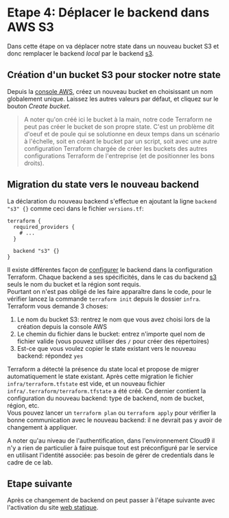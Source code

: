 # Etape 4: Déplacer le backend dans AWS S3

Dans cette étape on va déplacer notre state dans un nouveau bucket S3 et donc remplacer le backend _local_ par le backend [s3](https://developer.hashicorp.com/terraform/language/settings/backends/s3).  

## Création d'un bucket S3 pour stocker notre state

Depuis la [console AWS](https://s3.console.aws.amazon.com/s3/bucket/create?region=ca-central-1), créez un nouveau bucket en choisissant un nom globalement unique. Laissez les autres valeurs par défaut, et cliquez sur le bouton _Create bucket_.  

> A noter qu'on créé ici le bucket à la main, notre code Terraform ne peut pas créer le bucket de son propre state. C'est un problème dit d'oeuf et de poule qui se solutionne en deux temps dans un scénario à l'échelle, soit en créant le bucket par un script, soit avec une autre configuration Terraform chargée de créer les buckets des autres configurations Terraform de l'entreprise (et de positionner les bons droits).

## Migration du state vers le nouveau backend

La déclaration du nouveau backend s'effectue en ajoutant la ligne `backend "s3" {}` comme ceci dans le fichier `versions.tf`:
```hcl
terraform {
  required_providers {
    # ...
  }

  backend "s3" {}
}
```
Il existe différentes façon de [configurer](https://developer.hashicorp.com/terraform/language/settings/backends/configuration) le backend dans la configuration Terraform. Chaque backend a ses spécificités, dans le cas du backend [s3](https://developer.hashicorp.com/terraform/language/settings/backends/s3#configuration) seuls le nom du bucket et la région sont requis.  
Pourtant on n'est pas obligé de les faire apparaître dans le code, pour le vérifier lancez la commande `terraform init` depuis le dossier `infra`. Terraform vous demande 3 choses:
1. Le nom du bucket S3: rentrez le nom que vous avez choisi lors de la création depuis la console AWS
2. Le chemin du fichier dans le bucket: entrez n'importe quel nom de fichier valide (vous pouvez utiliser des `/` pour créer des répertoires)
3. Est-ce que vous voulez copier le state existant vers le nouveau backend: répondez `yes`

Terraform a détecté la présence du state local et propose de migrer automatiquement le state existant. Après cette migration le fichier `infra/terraform.tfstate` est vide, et un nouveau fichier `infra/.terraform/terraform.tfstate` a été créé. Ce dernier contient la configuration du nouveau backend: type de backend, nom de bucket, région, etc.  
Vous pouvez lancer un `terraform plan` ou `terraform apply` pour vérifier la bonne communication avec le nouveau backend: il ne devrait pas y avoir de changement à appliquer.  

A noter qu'au niveau de l'authentification, dans l'environnement Cloud9 il n'y a rien de particulier à faire puisque tout est préconfiguré par le service en utilisant l'identité associée: pas besoin de gérer de credentials dans le cadre de ce lab.

## Etape suivante
Après ce changement de backend on peut passer à l'étape suivante avec l'activation du site [web statique](/docs/step05-addStaticWebsite.md).
